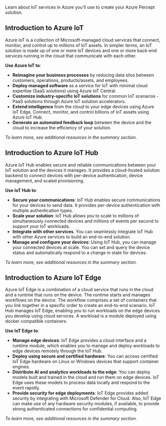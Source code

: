 Learn about IoT services in Azure you'll use to create your Azure Percept solution.

## Introduction to Azure IoT

Azure IoT is a collection of Microsoft-managed cloud services that connect, monitor, and control up to millions of IoT assets. In simpler terms, an IoT solution is made up of one or more IoT devices and one or more back-end services running in the cloud that communicate with each other.

**Use Azure IoT to**:

- **Reimagine your business processes** by reducing data silos between customers, operations, products/assets, and employees.
- **Deploy managed software** as a service for IoT with minimal cloud expertise (SaaS solutions) using Azure IoT Central.
- **Customize industry-specific IoT solutions** for common IoT scenarios - PaaS solutions through Azure IoT solution accelerators.
- **Extend intelligence** from the cloud to your edge devices using Azure IoT Edge. Connect, monitor, and control billions of IoT assets using Azure IoT Hub.
- **Generate an automated feedback loop** between the device and the cloud to increase the efficiency of your solution.

*To learn more, see additional resources in the summary section.*

## Introduction to Azure IoT Hub

Azure IoT Hub enables secure and reliable communications between your IoT solution and the devices it manages. It provides a cloud-hosted solution backend to connect devices with per-device authentication, device management, and scaled provisioning.

**Use IoT Hub to**:

- **Secure your communications**: IoT Hub enables secure communications for your devices to send data. It provides per-device authentication with multiple authentication types.
- **Scale your solution**: IoT Hub allows you to scale to millions of simultaneously connected devices and millions of events per second to support your IoT workloads.
- **Integrate with other services**. You can seamlessly integrate IoT Hub with other Azure services to build an end-to-end solution.
- **Manage and configure your devices**: Using IoT Hub, you can manage your connected devices at scale. You can set and query the device status and automatically respond to a change in state for devices.

*To learn more, see additional resources in the summary section.*

## Introduction to Azure IoT Edge

Azure IoT Edge is a combination of a cloud service that runs in the cloud and a runtime that runs on the device. The runtime starts and manages workflows on the device. The workflow comprises a set of containers that you link together in a specific order to create an end-to-end scenario. IoT Hub manages IoT Edge, enabling you to run workloads on the edge devices you develop using cloud services. A workload is a module deployed using docker compatible containers.

**Use IoT Edge to**:

- **Manage edge devices**: IoT Edge provides a cloud interface and a runtime module, which enables you to manage and deploy workloads to edge devices remotely through the IoT Hub.
- **Deploy using secure and certified hardware**: You can access certified IoT Edge hardware on Linux or Windows devices that support container engines.
- **Distribute AI and analytics workloads to the edge**: You can deploy models built and trained in the cloud and run them on edge devices. IoT Edge uses these models to process data locally and respond to the event rapidly.
- **Provide security for edge deployments**: IoT Edge provides added security by integrating with Microsoft Defender for Cloud. Also, IoT Edge can make use of any hardware security modules, if available, to provide strong authenticated connections for confidential computing.

*To learn more, see additional resources in the summary section.*
